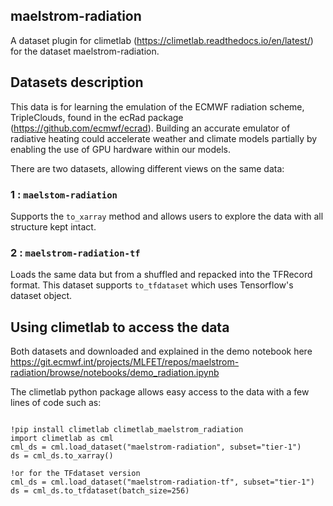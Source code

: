 ## maelstrom-radiation

A dataset plugin for climetlab (https://climetlab.readthedocs.io/en/latest/)
 for the dataset maelstrom-radiation.

## Datasets description

This data is for learning the
emulation of the ECMWF radiation scheme, TripleClouds, found in the ecRad package 
(https://github.com/ecmwf/ecrad). Building an accurate emulator of radiative heating
could accelerate weather and climate models partially by enabling the use of GPU
hardware within our models.

There are two datasets, allowing different views on the same data:

### 1 : `maelstom-radiation`
Supports the `to_xarray` method and allows users to explore the data with all structure kept intact.

### 2 : `maelstrom-radiation-tf`
Loads the same data but from a shuffled and repacked into the TFRecord format. This dataset supports 
`to_tfdataset` which uses Tensorflow's dataset object.


## Using climetlab to access the data 

Both datasets and downloaded and explained in the demo notebook here
https://git.ecmwf.int/projects/MLFET/repos/maelstrom-radiation/browse/notebooks/demo_radiation.ipynb

The climetlab python package allows easy access to the data with a few lines of code such as:
```

!pip install climetlab climetlab_maelstrom_radiation
import climetlab as cml
cml_ds = cml.load_dataset("maelstrom-radiation", subset="tier-1")
ds = cml_ds.to_xarray()

!or for the TFdataset version
cml_ds = cml.load_dataset("maelstrom-radiation-tf", subset="tier-1")
ds = cml_ds.to_tfdataset(batch_size=256)
```

